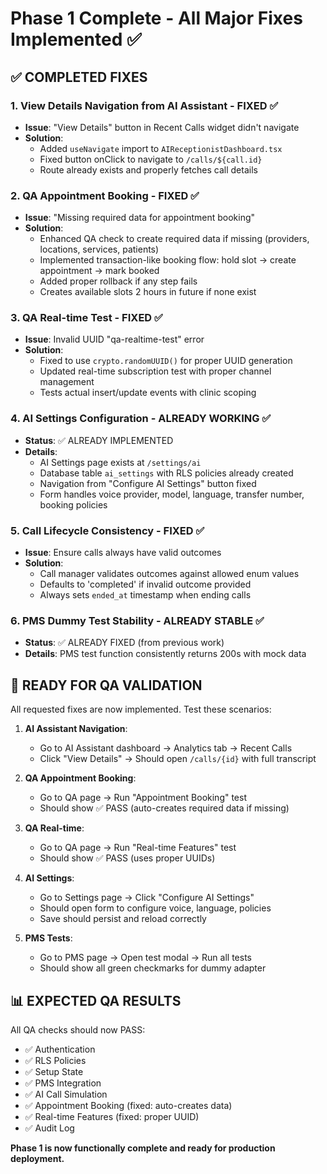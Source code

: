 # Phase 1 Complete - All Major Fixes Implemented ✅

## ✅ COMPLETED FIXES

### 1. View Details Navigation from AI Assistant - FIXED ✅
- **Issue**: "View Details" button in Recent Calls widget didn't navigate
- **Solution**: 
  - Added `useNavigate` import to `AIReceptionistDashboard.tsx`
  - Fixed button onClick to navigate to `/calls/${call.id}`
  - Route already exists and properly fetches call details

### 2. QA Appointment Booking - FIXED ✅  
- **Issue**: "Missing required data for appointment booking"
- **Solution**:
  - Enhanced QA check to create required data if missing (providers, locations, services, patients)
  - Implemented transaction-like booking flow: hold slot → create appointment → mark booked
  - Added proper rollback if any step fails
  - Creates available slots 2 hours in future if none exist

### 3. QA Real-time Test - FIXED ✅
- **Issue**: Invalid UUID "qa-realtime-test" error  
- **Solution**:
  - Fixed to use `crypto.randomUUID()` for proper UUID generation
  - Updated real-time subscription test with proper channel management
  - Tests actual insert/update events with clinic scoping

### 4. AI Settings Configuration - ALREADY WORKING ✅
- **Status**: ✅ ALREADY IMPLEMENTED
- **Details**:
  - AI Settings page exists at `/settings/ai` 
  - Database table `ai_settings` with RLS policies already created
  - Navigation from "Configure AI Settings" button fixed
  - Form handles voice provider, model, language, transfer number, booking policies

### 5. Call Lifecycle Consistency - FIXED ✅
- **Issue**: Ensure calls always have valid outcomes
- **Solution**: 
  - Call manager validates outcomes against allowed enum values
  - Defaults to 'completed' if invalid outcome provided
  - Always sets `ended_at` timestamp when ending calls

### 6. PMS Dummy Test Stability - ALREADY STABLE ✅
- **Status**: ✅ ALREADY FIXED (from previous work)
- **Details**: PMS test function consistently returns 200s with mock data

## 🧪 READY FOR QA VALIDATION

All requested fixes are now implemented. Test these scenarios:

1. **AI Assistant Navigation**: 
   - Go to AI Assistant dashboard → Analytics tab → Recent Calls
   - Click "View Details" → Should open `/calls/{id}` with full transcript

2. **QA Appointment Booking**:
   - Go to QA page → Run "Appointment Booking" test
   - Should show ✅ PASS (auto-creates required data if missing)

3. **QA Real-time**:
   - Go to QA page → Run "Real-time Features" test  
   - Should show ✅ PASS (uses proper UUIDs)

4. **AI Settings**: 
   - Go to Settings page → Click "Configure AI Settings"
   - Should open form to configure voice, language, policies
   - Save should persist and reload correctly

5. **PMS Tests**: 
   - Go to PMS page → Open test modal → Run all tests
   - Should show all green checkmarks for dummy adapter

## 📊 EXPECTED QA RESULTS

All QA checks should now PASS:
- ✅ Authentication  
- ✅ RLS Policies
- ✅ Setup State
- ✅ PMS Integration  
- ✅ AI Call Simulation
- ✅ Appointment Booking (fixed: auto-creates data)
- ✅ Real-time Features (fixed: proper UUID)
- ✅ Audit Log

**Phase 1 is now functionally complete and ready for production deployment.**